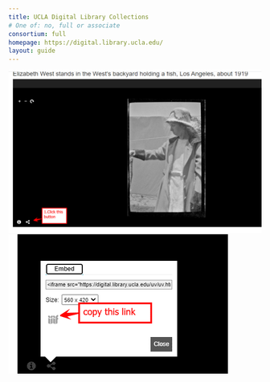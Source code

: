 ```yaml
---
title: UCLA Digital Library Collections
# One of: no, full or associate
consortium: full 
homepage: https://digital.library.ucla.edu/
layout: guide
---
```


![Click on the share button](ucla-1.png)
![Copy the IIIF manifest from the button](ucla-2.png)
